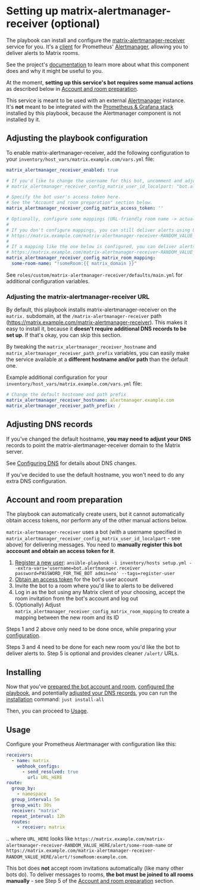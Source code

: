 # Setting up matrix-alertmanager-receiver (optional)

The playbook can install and configure the [matrix-alertmanager-receiver](https://github.com/metio/matrix-alertmanager-receiver) service for you. It's a [client](https://prometheus.io/docs/alerting/latest/clients/) for Prometheus' [Alertmanager](https://prometheus.io/docs/alerting/latest/alertmanager/), allowing you to deliver alerts to Matrix rooms.

See the project's [documentation](https://github.com/metio/matrix-alertmanager-receiver) to learn more about what this component does and why it might be useful to you.

At the moment, **setting up this service's bot requires some manual actions** as described below in [Account and room preparation](#account-and-room-preparation).

This service is meant to be used with an external [Alertmanager](https://prometheus.io/docs/alerting/latest/alertmanager/) instance. It's **not** meant to be integrated with the [Prometheus & Grafana stack](./configuring-playbook-prometheus-grafana.md) installed by this playbook, because the Alertmanager component is not installed by it.

## Adjusting the playbook configuration

To enable matrix-alertmanager-receiver, add the following configuration to your `inventory/host_vars/matrix.example.com/vars.yml` file:

```yml
matrix_alertmanager_receiver_enabled: true

# If you'd like to change the username for this bot, uncomment and adjust. Otherwise, remove.
# matrix_alertmanager_receiver_config_matrix_user_id_localpart: "bot.alertmanager.receiver"

# Specify the bot user's access token here.
# See the "Account and room preparation" section below.
matrix_alertmanager_receiver_config_matrix_access_token: ''

# Optionally, configure some mappings (URL-friendly room name -> actual Matrix room ID).
#
# If you don't configure mappings, you can still deliver alerts using URLs like this:
# https://matrix.example.com/matrix-alertmanager-receiver-RANDOM_VALUE_HERE/alert/!someRoom:example.com
#
# If a mapping like the one below is configured, you can deliver alerts using friendlier URLs like this:
# https://matrix.example.com/matrix-alertmanager-receiver-RANDOM_VALUE_HERE/alert/some-room-name
matrix_alertmanager_receiver_config_matrix_room_mapping:
  some-room-name: "!someRoom:{{ matrix_domain }}"
```

See `roles/custom/matrix-alertmanager-receiver/defaults/main.yml` for additional configuration variables.

### Adjusting the matrix-alertmanager-receiver URL

By default, this playbook installs matrix-alertmanager-receiver on the `matrix.` subdomain, at the `/matrix-alertmanager-receiver` path (https://matrix.example.com/matrix-alertmanager-receiver). This makes it easy to install it, because it **doesn't require additional DNS records to be set up**. If that's okay, you can skip this section.

By tweaking the `matrix_alertmanager_receiver_hostname` and `matrix_alertmanager_receiver_path_prefix` variables, you can easily make the service available at a **different hostname and/or path** than the default one.

Example additional configuration for your `inventory/host_vars/matrix.example.com/vars.yml` file:

```yaml
# Change the default hostname and path prefix
matrix_alertmanager_receiver_hostname: alertmanager.example.com
matrix_alertmanager_receiver_path_prefix: /
```

## Adjusting DNS records

If you've changed the default hostname, **you may need to adjust your DNS** records to point the matrix-alertmanager-receiver domain to the Matrix server.

See [Configuring DNS](configuring-dns.md) for details about DNS changes.

If you've decided to use the default hostname, you won't need to do any extra DNS configuration.

## Account and room preparation

The playbook can automatically create users, but it cannot automatically obtain access tokens, nor perform any of the other manual actions below.

`matrix-alertmanager-receiver` uses a bot (with a username specified in `matrix_alertmanager_receiver_config_matrix_user_id_localpart` - see above) for delivering messages. You need to **manually register this bot acccount and obtain an access token for it**.

1. [Register a new user](registering-users.md): `ansible-playbook -i inventory/hosts setup.yml --extra-vars='username=bot.alertmanager.receiver password=PASSWORD_FOR_THE_BOT admin=no' --tags=register-user`
2. [Obtain an access token](obtaining-access-tokens.md) for the bot's user account
3. Invite the bot to a room where you'd like to alerts to be delivered
4. Log in as the bot using any Matrix client of your choosing, accept the room invitation from the bot's account and log out
5. (Optionally) Adjust `matrix_alertmanager_receiver_config_matrix_room_mapping` to create a mapping between the new room and its ID

Steps 1 and 2 above only need to be done once, while preparing your [configuration](#adjusting-the-playbook-configuration).

Steps 3 and 4 need to be done for each new room you'd like the bot to deliver alerts to. Step 5 is optional and provides cleaner `/alert/` URLs.


## Installing

Now that you've [prepared the bot account and room](#account-and-room-preparation), [configured the playbook](#adjusting-the-playbook-configuration), and potentially [adjusted your DNS records](#adjusting-dns-records), you can run the [installation](installing.md) command: `just install-all`

Then, you can proceed to [Usage](#usage).


## Usage

Configure your Prometheus Alertmanager with configuration like this:

```yml
receivers:
  - name: matrix
    webhook_configs:
      - send_resolved: true
        url: URL_HERE
route:
  group_by:
    - namespace
  group_interval: 5m
  group_wait: 30s
  receiver: "matrix"
  repeat_interval: 12h
  routes:
    - receiver: matrix
```

.. where `URL_HERE` looks like `https://matrix.example.com/matrix-alertmanager-receiver-RANDOM_VALUE_HERE/alert/some-room-name` or `https://matrix.example.com/matrix-alertmanager-receiver-RANDOM_VALUE_HERE/alert/!someRoom:example.com`.

This bot does **not** accept room invitations automatically (like many other bots do). To deliver messages to rooms, **the bot must be joined to all rooms manually** - see Step 5 of the [Account and room preparation](#account-and-room-preparation) section.
